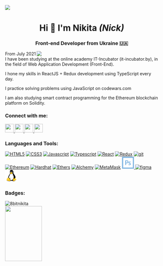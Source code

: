<img src="https://www.jstips.co/assets/images/jstips-animation.gif">

<h1 align="center">Hi 👋 I'm Nikita <i>(Nick)</i></h1>
<h3 align="center"><b>Front-end</b> Developer from Ukraine 🇺🇦</h3>
  
<img align="right" width="400" src="https://i.pinimg.com/originals/2c/2d/6f/2c2d6f89218cdb5c6a345d603484755f.gif">
<!-- <img align="right" width="400" src="https://i.pinimg.com/originals/8b/35/fe/8b35fef55fba1a201c9c7a11d3ec3d64.gif"> -->

From July 2021 I have been studying at the online academy IT-Incubator (it-incubator.by), in the field of Web Application Development (Front-End).

I hone my skills in ReactJS + Redux development using TypeScript every day.

I practice solving problems using JavaScript on codewars.com 

I am also studying smart contract programming for the Ethereum blockchain platform on Solidity.

<h3>Connect with me:</h3>
<p align="left">
    <a href="https://www.github.com/8bitnikita">
      <img src="https://raw.githubusercontent.com/danielcranney/readme-generator/main/public/icons/socials/github-dark.svg" width="28" height="28" />
    </a>
    <a href="http://www.instagram.com/eight.bit.ninja">
      <img src="https://raw.githubusercontent.com/danielcranney/readme-generator/main/public/icons/socials/instagram.svg" width="28" height="28" />
    </a>
    <a href="https://www.linkedin.com/in/8bitnikita" target="_blank" rel="noreferrer">
      <img src="https://raw.githubusercontent.com/danielcranney/readme-generator/main/public/icons/socials/linkedin.svg" width="28" height="28" />
    </a>
    <a href="https://www.twitter.com/8bitnikita" target="_blank" rel="noreferrer">
      <img src="https://raw.githubusercontent.com/danielcranney/readme-generator/main/public/icons/socials/twitter.svg" width="28" height="28" />
    </a>
  </p> 

<h3 align="left">Languages and Tools:</h3>
<p align="left">
<a href="https://developer.mozilla.org/en-US/docs/Glossary/HTML5" target="_blank" rel="noreferrer"><img src="https://raw.githubusercontent.com/danielcranney/readme-generator/main/public/icons/skills/html5-colored.svg" width="40" height="40" alt="HTML5" /></a>
<a href="https://www.w3.org/TR/CSS/#css" target="_blank" rel="noreferrer"><img src="https://raw.githubusercontent.com/danielcranney/readme-generator/main/public/icons/skills/css3-colored.svg" width="40" height="40" alt="CSS3" /></a>  
<a href="https://developer.mozilla.org/en-US/docs/Web/JavaScript" target="_blank" rel="noreferrer"><img src="https://raw.githubusercontent.com/danielcranney/readme-generator/main/public/icons/skills/javascript-colored.svg" width="40" height="40" alt="Javascript" /></a>
<a href="https://www.typescriptlang.org/" target="_blank" rel="noreferrer"><img src="https://raw.githubusercontent.com/danielcranney/readme-generator/main/public/icons/skills/typescript-colored.svg" width="40" height="40" alt="Typescript" /></a>
<a href="https://reactjs.org/" target="_blank" rel="noreferrer"><img src="https://raw.githubusercontent.com/danielcranney/readme-generator/main/public/icons/skills/react-colored.svg" width="40" height="40" alt="React" /></a>
<a href="https://redux.js.org/" target="_blank" rel="noreferrer"><img src="https://raw.githubusercontent.com/danielcranney/readme-generator/main/public/icons/skills/redux-colored.svg" width="40" height="40" alt="Redux" /></a>
<a href="https://git-scm.com/" target="_blank" rel="noreferrer"> <img src="https://www.vectorlogo.zone/logos/git-scm/git-scm-icon.svg" alt="git" width="40" height="40"/> </a>
<a href="https://ethereum.org/en/" target="_blank" rel="noreferrer"><img src="https://raw.githubusercontent.com/danielcranney/readme-generator/main/public/icons/skills/ethereum-colored.svg" width="40" height="40" alt="Ethereum" /></a>
<a href="https://hardhat.org/" target="_blank" rel="noreferrer"><img src="https://raw.githubusercontent.com/danielcranney/readme-generator/main/public/icons/skills/hardhat-colored.svg" width="40" height="40" alt="Hardhat" /></a>
<a href="https://ethers.io" target="_blank" rel="noreferrer"><img src="https://raw.githubusercontent.com/danielcranney/readme-generator/main/public/icons/skills/ethers-colored.svg" width="40" height="40" alt="Ethers" /></a>
<a href="https://docs.alchemy.com/alchemy/documentation/alchemy-web3" target="_blank" rel="noreferrer"><img src="https://raw.githubusercontent.com/danielcranney/readme-generator/main/public/icons/skills/alchemy-colored.svg" width="40" height="40" alt="Alchemy" /></a>
<a href="https://metamask.io/" target="_blank" rel="noreferrer"><img src="https://raw.githubusercontent.com/danielcranney/readme-generator/main/public/icons/skills/metamask-colored.svg" width="40" height="40" alt="MetaMask" /></a>
<a href="https://www.photoshop.com/en" target="_blank" rel="noreferrer"> <img src="https://raw.githubusercontent.com/devicons/devicon/master/icons/photoshop/photoshop-line.svg" alt="photoshop" width="40" height="40"/> </a>
<a href="https://www.figma.com/" target="_blank" rel="noreferrer"> <img src="https://www.vectorlogo.zone/logos/figma/figma-icon.svg" alt="figma" width="40" height="40"/> </a>
<a href="https://www.linux.org/" target="_blank" rel="noreferrer"> <img src="https://raw.githubusercontent.com/devicons/devicon/master/icons/linux/linux-original.svg" alt="linux" width="40" height="40"/> </a>
</p>



<h3 align="left">Badges:</h3>

<div>
  <img height="180em" width="49%" src="https://github-readme-stats.vercel.app/api?username=8bitnikita&show_icons=true&theme=onedark" alt="8bitnikita" />
</div>
<div>
  <img height="180em" width="49%" src="https://github-readme-stats.vercel.app/api/top-langs/?username=8bitnikita&layout=compact&theme=onedark" />
</div>
